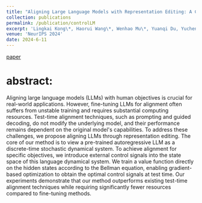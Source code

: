 ```yaml
---
title: "Aligning Large Language Models with Representation Editing: A Control Perspective"
collection: publications
permalink: /publication/controlLM
excerpt: 'Lingkai Kong\*, Haorui Wang\*, Wenhao Mu\*, Yuanqi Du, Yuchen Zhuang, **Yifei Zhou**, Yue Song, Rongzhi Zhang, Kai Wang, Chao Zhang'
venue: 'NeurIPS 2024'
date: 2024-6-11
---
```

[paper](https://arxiv.org/abs/2406.11896)

# abstract:
Aligning large language models (LLMs) with human objectives is crucial for real-world applications. However, fine-tuning LLMs for alignment often suffers from unstable training and requires substantial computing resources. Test-time alignment techniques, such as prompting and guided decoding, do not modify the underlying model, and their performance remains dependent on the original model's capabilities. To address these challenges, we propose aligning LLMs through representation editing. The core of our method is to view a pre-trained autoregressive LLM as a discrete-time stochastic dynamical system. To achieve alignment for specific objectives, we introduce external control signals into the state space of this language dynamical system. We train a value function directly on the hidden states according to the Bellman equation, enabling gradient-based optimization to obtain the optimal control signals at test time. Our experiments demonstrate that our method outperforms existing test-time alignment techniques while requiring significantly fewer resources compared to fine-tuning methods.

